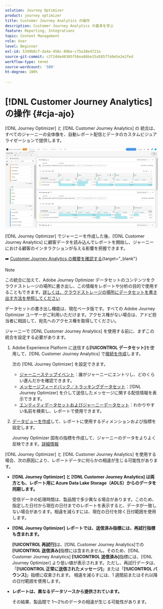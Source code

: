 ```yaml
---
solution: Journey Optimizer
product: journey optimizer
title: Customer Journey Analytics の操作
description: Customer Journey Analytics の基本を学ぶ
feature: Reporting, Integrations
topic: Content Management
role: User
level: Beginner
exl-id: 5349b0cf-da4e-458c-89be-c75a38e4721a
source-git-commit: c2f2dde40385f56ea86be15a5857fa9e5e2e2fed
workflow-type: tm+mt
source-wordcount: '389'
ht-degree: 100%

---
```


# [!DNL Customer Journey Analytics] の操作 {#cja-ajo}


[!DNL Journey Optimizer] と [!DNL Customer Journey Analytics] の 統合は、すべてのジャーニーの全体像を、自動レポート配信とデータのカスタムビジュアライゼーションで提供します。

![](assets/cja.png)

[!DNL Journey Optimizer] でジャーニーを作成した後、[!DNL Customer Journey Analytics] に顧客データを読み込んでレポートを開始し、ジャーニーにおける顧客のインタラクションが与える影響を把握できます。

➡️ [Customer Journey Analytics の概要を確認する](https://experienceleague.adobe.com/docs/analytics-platform/using/cja-landing.html?lang=ja){target="_blank"}

>[!NOTE]
>
>この統合に加えて、Adobe Journey Optimizer データセットのコンテンツをクラウドストレージの場所に書き出し、この情報をレポートや分析の目的で使用することもできます。[詳しくは、クラウドストレージの場所にデータセットを書き出す方法を参照してください](../data/export-datasets.md)
>
>データセットの書き出し機能は、現在ベータ版です。すべての Adobe Journey Optimizer ユーザーがご利用いただけます。アクセス権がない場合は、アドビ担当者に相談して、宛先へのアクセス権を取得してください。

ジャーニーで [!DNL Customer Journey Analytics] を使用する前に、まずこの統合を設定する必要があります。

1. Adobe Experience Platform に送信する&#x200B;**[!UICONTROL データセット]**&#x200B;を使用して、[!DNL Customer Journey Analytics] で[接続を作成](https://experienceleague.adobe.com/docs/analytics-platform/using/cja-connections/create-connection.html?lang=ja)します。

   次の [!DNL Journey Optimizer] を設定できます。
   * [ジャーニーステップイベント](../data/datasets-query-examples.md#journey-step-event)：誰がジャーニーにエントリし、どのくらい進んだかを確認できます。
   * [メッセージフィードバック／トラッキングデータセット](../data/datasets-query-examples.md#message-feedback-event-dataset)：[!DNL Journey Optimizer] を介して送信したメッセージに関する配信情報を表示できます。
   * [エンティティデータセットおよびジャーニーデータセット](../data/datasets-query-examples.md#entity-dataset)：わかりやすい名前を検索し、レポートで使用できます。

1. [データビューを作成](https://experienceleague.adobe.com/docs/analytics-platform/using/cja-dataviews/create-dataview.html?lang=ja)して、レポートに使用するディメンションおよび指標を設定します。

   Journey Optimizer 固有の指標を作成して、ジャーニーのデータをよりよく反映できます。[詳細情報](https://experienceleague.adobe.com/docs/analytics-platform/using/integrations/ajo.html?lang=ja#configure-the-data-view-to-accommodate-journey-optimizer-dimensions-and-metrics)

[!DNL Journey Optimizer] と [!DNL Customer Journey Analytics] を使用する場合、次の原因により、レポートデータに何らかの相違が生じる可能性があります。

* **[!DNL Journey Optimizer] と [!DNL Customer Journey Analytics] は両方とも、レポート用に Azure Data Lake Storage（ADLS）からのデータを同期します。**

  受信データの処理時間は、製品間で多少異なる場合があります。このため、指定した日付から現在の日付までのレポートを表示すると、データが一致しない場合があります。相違を減らすには、現在の日付を除く日付範囲を使用します。

* **[!DNL Journey Optimizer] レポートでは、送信済み指標には、再試行指標も含まれます。**

  **[!UICONTROL 再試行]**&#x200B;は、[!DNL Customer Journey Analytics]での&#x200B;**[!UICONTROL 送信済み]**&#x200B;指標には含まれません。そのため、[!DNL Customer Journey Analytics] **[!UICONTROL 送信済み]**&#x200B;指標には、[!DNL Journey Optimizer] より低い値が表示されます。ただし、再試行データは、「**[!UICONTROL 正常に送信されたメッセージ]**」または「**[!UICONTROL バウンス]**」指標に収束されます。
相違を減らすには、1 週間前またはそれ以降の日付範囲を使用します。

* **レポートは、異なるデータソースから提供されています。**

  その結果、製品間で 1～2％のデータの相違が生じる可能性があります。
